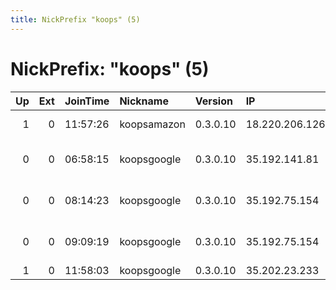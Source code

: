 ```yaml
---
title: NickPrefix "koops" (5)
---
```


# NickPrefix: "koops" (5)

|   Up |   Ext | JoinTime   | Nickname    | Version   | IP             | AS               | CC   |   ORp |   Dirp | OS    | Contact           |   eFamMembers |
|-----:|------:|:-----------|:------------|:----------|:---------------|:-----------------|:-----|------:|-------:|:------|:------------------|--------------:|
|    1 |     0 | 11:57:26   | koopsamazon | 0.3.0.10  | 18.220.206.126 | Amazon.com, Inc. | us   |   443 |     80 | Linux | none              |             2 |
|    0 |     0 | 06:58:15   | koopsgoogle | 0.3.0.10  | 35.192.141.81  | Google Inc.      | us   |   443 |     80 | Linux | none tor-relay.co |             1 |
|    0 |     0 | 08:14:23   | koopsgoogle | 0.3.0.10  | 35.192.75.154  | Google Inc.      | us   |   443 |     80 | Linux | none tor-relay.co |             1 |
|    0 |     0 | 09:09:19   | koopsgoogle | 0.3.0.10  | 35.192.75.154  | Google Inc.      | us   |   443 |     80 | Linux | none tor-relay.co |             1 |
|    1 |     0 | 11:58:03   | koopsgoogle | 0.3.0.10  | 35.202.23.233  | Google Inc.      | us   |   443 |     80 | Linux | none              |             2 |
